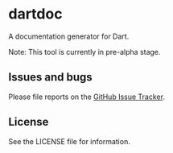 # dartdoc

A documentation generator for Dart.

Note: This tool is currently in pre-alpha stage.

## Issues and bugs

Please file reports on the [GitHub Issue Tracker][issues].

## License

See the LICENSE file for information.

[issues]: https://github.com/dart-lang/dartdoc/issues 
